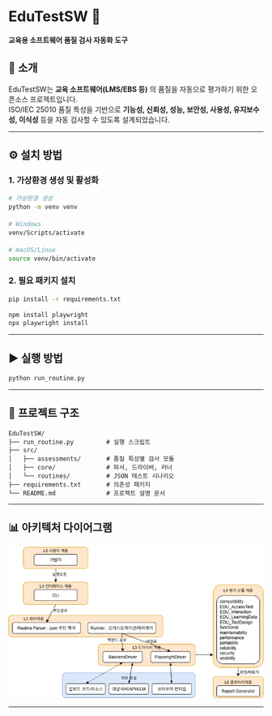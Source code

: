 
# EduTestSW 🧪  
**교육용 소프트웨어 품질 검사 자동화 도구**

## 📌 소개
EduTestSW는 **교육 소프트웨어(LMS/EBS 등)** 의 품질을 자동으로 평가하기 위한 오픈소스 프로젝트입니다.  
ISO/IEC 25010 품질 특성을 기반으로 **기능성, 신뢰성, 성능, 보안성, 사용성, 유지보수성, 이식성** 등을 자동 검사할 수 있도록 설계되었습니다.  


---

## ⚙️ 설치 방법

### 1. 가상환경 생성 및 활성화

```bash
# 가상환경 생성
python -m venv venv

# Windows
venv/Scripts/activate

# macOS/Linux
source venv/bin/activate
```

### 2. 필요 패키지 설치

```bash
pip install -r requirements.txt
```
```bash
npm install playwright
npx playwright install
```
---

## ▶️ 실행 방법

```bash
python run_routine.py
```

---

## 📂 프로젝트 구조

```plaintext
EduTestSW/
├── run_routine.py         # 실행 스크립트
├── src/
│   ├── assessments/       # 품질 특성별 검사 모듈
│   ├── core/              # 파서, 드라이버, 러너
│   └── routines/          # JSON 테스트 시나리오
├── requirements.txt       # 의존성 패키지
└── README.md              # 프로젝트 설명 문서
```


---

## 📊 아키텍처 다이어그램
<p align="center">
  <img src="assets/EduSW.drawio.png" alt="EduTestSW 구조" width="700"/>
</p>

---


